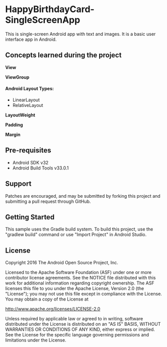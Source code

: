 # HappyBirthdayCard-SingleScreenApp
This is single-screen Android app with text and images. It is a basic user interface app in Android.
## Concepts learned during the project
**View**

**ViewGroup**
#### Android Layout Types:
<ul>
<li>LinearLayout</li>
<li>RelativeLayout</li>
</ul>

**LayoutWeight**

**Padding**

**Margin**

Pre-requisites
--------------

- Android SDK v32
- Android Build Tools v33.0.1

Support
-------

Patches are encouraged, and may be submitted by forking this project and
submitting a pull request through GitHub.

Getting Started
---------------

This sample uses the Gradle build system. To build this project, use the
"gradlew build" command or use "Import Project" in Android Studio.

License
-------

Copyright 2016 The Android Open Source Project, Inc.

Licensed to the Apache Software Foundation (ASF) under one or more contributor
license agreements.  See the NOTICE file distributed with this work for
additional information regarding copyright ownership.  The ASF licenses this
file to you under the Apache License, Version 2.0 (the "License"); you may not
use this file except in compliance with the License.  You may obtain a copy of
the License at

http://www.apache.org/licenses/LICENSE-2.0

Unless required by applicable law or agreed to in writing, software
distributed under the License is distributed on an "AS IS" BASIS, WITHOUT
WARRANTIES OR CONDITIONS OF ANY KIND, either express or implied.  See the
License for the specific language governing permissions and limitations under
the License.
